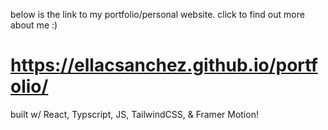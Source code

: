 
below is the link to my portfolio/personal website. click to find out more about me :)

# https://ellacsanchez.github.io/portfolio/ 

built w/ React, Typscript, JS, TailwindCSS, & Framer Motion!
